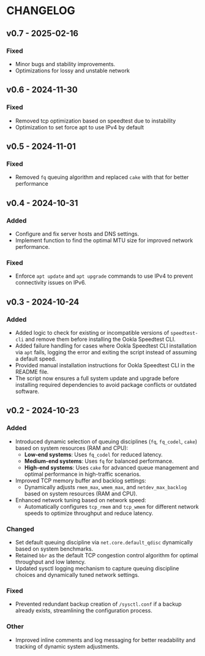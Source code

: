 # CHANGELOG
## v0.7 - 2025-02-16

### Fixed

- Minor bugs and stability improvements.
- Optimizations for lossy and unstable network

## v0.6 - 2024-11-30

### Fixed

- Removed tcp optimization based on speedtest due to instability
- Optimization to set force apt to use IPv4 by default

## v0.5 - 2024-11-01

### Fixed

- Removed `fq` queuing algorithm and replaced `cake` with that for better performance

## v0.4 - 2024-10-31

### Added

- Configure and fix server hosts and DNS settings.
- Implement function to find the optimal MTU size for improved network performance.

### Fixed

- Enforce `apt update` and `apt upgrade` commands to use IPv4 to prevent connectivity issues on IPv6.

## v0.3 - 2024-10-24

### Added

- Added logic to check for existing or incompatible versions of `speedtest-cli` and remove them before installing the Ookla Speedtest CLI.
- Added failure handling for cases where Ookla Speedtest CLI installation via `apt` fails, logging the error and exiting the script instead of assuming a default speed.
- Provided manual installation instructions for Ookla Speedtest CLI in the README file.
- The script now ensures a full system update and upgrade before installing required dependencies to avoid package conflicts or outdated software.

## v0.2 - 2024-10-23

### Added

- Introduced dynamic selection of queuing disciplines (`fq`, `fq_codel`, `cake`) based on system resources (RAM and CPU):
  - **Low-end systems**: Uses `fq_codel` for reduced latency.
  - **Medium-end systems**: Uses `fq` for balanced performance.
  - **High-end systems**: Uses `cake` for advanced queue management and optimal performance in high-traffic scenarios.
- Improved TCP memory buffer and backlog settings:
  - Dynamically adjusts `rmem_max`, `wmem_max`, and `netdev_max_backlog` based on system resources (RAM and CPU).
- Enhanced network tuning based on network speed:
  - Automatically configures `tcp_rmem` and `tcp_wmem` for different network speeds to optimize throughput and reduce latency.

### Changed

- Set default queuing discipline via `net.core.default_qdisc` dynamically based on system benchmarks.
- Retained `bbr` as the default TCP congestion control algorithm for optimal throughput and low latency.
- Updated sysctl logging mechanism to capture queuing discipline choices and dynamically tuned network settings.

### Fixed

- Prevented redundant backup creation of `/sysctl.conf` if a backup already exists, streamlining the configuration process.

### Other

- Improved inline comments and log messaging for better readability and tracking of dynamic system adjustments.
